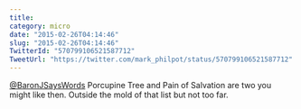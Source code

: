 ```yaml
---
title: 
category: micro
date: "2015-02-26T04:14:46"
slug: "2015-02-26T04:14:46"
TwitterId: "570799106521587712"
TweetUrl: "https://twitter.com/mark_philpot/status/570799106521587712"
---
```


[@BaronJSaysWords](https://twitter.com/BaronJSaysWords) Porcupine Tree and Pain
of Salvation are two you might like then. Outside the mold of that list but not
too far.
